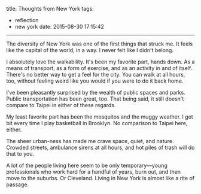 title: Thoughts from New York
tags:
  - reflection
  - new york
date: 2015-08-30 17:15:42
---


The diversity of New York was one of the first things that struck me. It feels like the capital of the world, in a way. I never felt like I didn't belong.

I absolutely love the walkability. It's been my favorite part, hands down. As a means of transport, as a form of exercise, and as an activity in and of itself. There's no better way to get a feel for the city. You can walk at all hours, too, without feeling weird like you would if you were to do it back home.

I've been pleasantly surprised by the wealth of public spaces and parks. Public transportation has been great, too. That being said, it still doesn't compare to Taipei in either of these regards.

My least favorite part has been the mosquitos and the muggy weather. I get bit every time I play basketball in Brooklyn. No comparison to Taipei here, either.

The sheer urban-ness has made me crave space, quiet, and nature. Crowded streets, ambulance sirens at all hours, and hot piles of trash will do that to you.

A lot of the people living here seem to be only temporary—young professionals who work hard for a handful of years, burn out, and then move to the suburbs. Or Cleveland. Living in New York is almost like a rite of passage.
